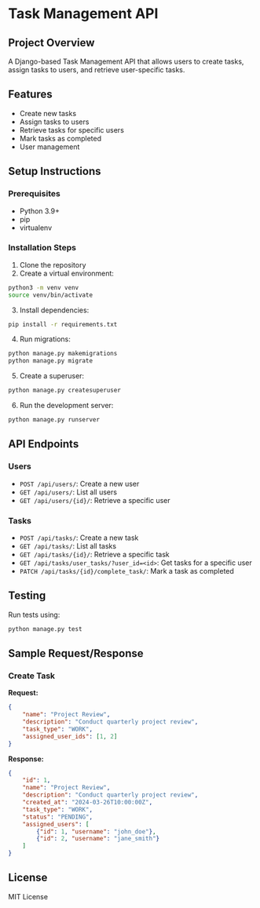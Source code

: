 # Task Management API

## Project Overview
A Django-based Task Management API that allows users to create tasks, assign tasks to users, and retrieve user-specific tasks.

## Features
- Create new tasks
- Assign tasks to users
- Retrieve tasks for specific users
- Mark tasks as completed
- User management

## Setup Instructions

### Prerequisites
- Python 3.9+
- pip
- virtualenv

### Installation Steps
1. Clone the repository
2. Create a virtual environment:
```bash
python3 -m venv venv
source venv/bin/activate
```

3. Install dependencies:
```bash
pip install -r requirements.txt
```

4. Run migrations:
```bash
python manage.py makemigrations
python manage.py migrate
```

5. Create a superuser:
```bash
python manage.py createsuperuser
```

6. Run the development server:
```bash
python manage.py runserver
```

## API Endpoints

### Users
- `POST /api/users/`: Create a new user
- `GET /api/users/`: List all users
- `GET /api/users/{id}/`: Retrieve a specific user

### Tasks
- `POST /api/tasks/`: Create a new task
- `GET /api/tasks/`: List all tasks
- `GET /api/tasks/{id}/`: Retrieve a specific task
- `GET /api/tasks/user_tasks/?user_id=<id>`: Get tasks for a specific user
- `PATCH /api/tasks/{id}/complete_task/`: Mark a task as completed

## Testing
Run tests using:
```bash
python manage.py test
```

## Sample Request/Response

### Create Task
**Request:**
```json
{
    "name": "Project Review",
    "description": "Conduct quarterly project review",
    "task_type": "WORK",
    "assigned_user_ids": [1, 2]
}
```

**Response:**
```json
{
    "id": 1,
    "name": "Project Review",
    "description": "Conduct quarterly project review",
    "created_at": "2024-03-26T10:00:00Z",
    "task_type": "WORK",
    "status": "PENDING",
    "assigned_users": [
        {"id": 1, "username": "john_doe"},
        {"id": 2, "username": "jane_smith"}
    ]
}
```

## License
MIT License